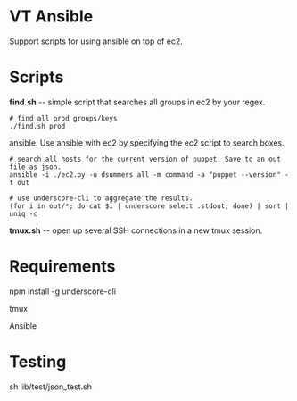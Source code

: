 VT Ansible
====

Support scripts for using ansible on top of ec2.

Scripts
====

__find.sh__ -- simple script that searches all groups in ec2 by your regex.

    # find all prod groups/keys
    ./find.sh prod

ansible. Use ansible with ec2 by specifying the ec2 script to search boxes.

    # search all hosts for the current version of puppet. Save to an out file as json.
    ansible -i ./ec2.py -u dsummers all -m command -a "puppet --version" -t out

    # use underscore-cli to aggregate the results.
    (for i in out/*; do cat $i | underscore select .stdout; done) | sort | uniq -c

__tmux.sh__ -- open up several SSH connections in a new tmux session.

Requirements
====

npm install -g underscore-cli

tmux

Ansible

Testing
====

sh lib/test/json_test.sh

